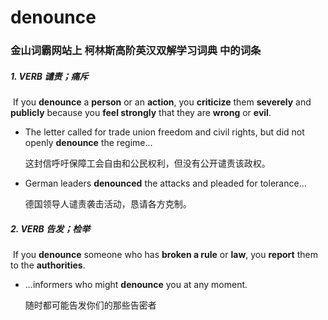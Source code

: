 # denounce

### 金山词霸网站上 柯林斯高阶英汉双解学习词典 中的词条

##### 1. VERB 谴责；痛斥

​	If you **denounce** a **person** or an **action**, you **criticize** them **severely** and **publicly** because you **feel strongly** that they are **wrong** or **evil**.

- The letter called for trade union freedom and civil rights, but did not openly **denounce** the regime...

  这封信呼吁保障工会自由和公民权利，但没有公开谴责该政权。

- German leaders **denounced** the attacks and pleaded for tolerance...

  德国领导人谴责袭击活动，恳请各方克制。

##### 2. VERB 告发；检举

​	If you **denounce** someone who has **broken a rule** or **law**, you **report** them to the **authorities**.

- ...informers who might **denounce** you at any moment.

  随时都可能告发你们的那些告密者